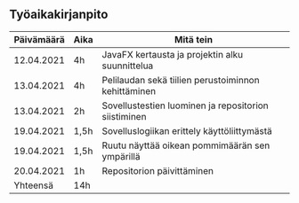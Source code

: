 ## Työaikakirjanpito

| Päivämäärä | Aika | Mitä tein                                             |
| ---------- | ---- | ----------------------------------------------------- |
| 12.04.2021 | 4h   | JavaFX kertausta ja projektin alku suunnittelua |
| 13.04.2021 | 4h   | Pelilaudan sekä tiilien perustoiminnon kehittäminen   |
| 13.04.2021 | 2h   | Sovellustestien luominen ja repositorion siistiminen  |
| 19.04.2021 | 1,5h | Sovelluslogiikan erittely käyttöliittymästä           |
| 19.04.2021 | 1,5h | Ruutu näyttää oikean pommimäärän sen ympärillä        |
| 20.04.2021 | 1h   | Repositorion päivittäminen                            |
| Yhteensä   | 14h  |                                                       |
